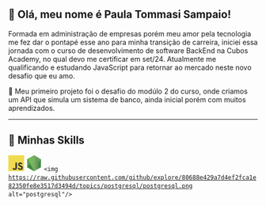 ## 💜 Olá, meu nome é Paula Tommasi Sampaio!

Formada em administração de empresas porém meu amor pela tecnologia me fez dar o pontapé esse ano para minha transição de carreira, iniciei essa jornada com o curso de desenvolvimento de software BackEnd na Cubos Academy, no qual devo me certificar em set/24.
Atualmente me qualificando e estudando JavaScript para retornar ao mercado neste novo desafio que eu amo.

🔭 Meu primeiro projeto foi o desafio do modúlo 2 do curso, onde criamos um API que simula um sistema de banco, ainda inicial porém com muitos aprendizados.

---

## 🚀 Minhas Skills

<code><img height="32" src="https://raw.githubusercontent.com/github/explore/80688e429a7d4ef2fca1e82350fe8e3517d3494d/topics/javascript/javascript.png" alt="Javascript"/></code>
<code><img height="32" src="https://raw.githubusercontent.com/github/explore/80688e429a7d4ef2fca1e82350fe8e3517d3494d/topics/nodejs/nodejs.png" alt="Nodejs"/></code>
<code><img https://raw.githubusercontent.com/github/explore/80688e429a7d4ef2fca1e82350fe8e3517d3494d/topics/postgresql/postgresql.png alt="postgresql"/></code>
